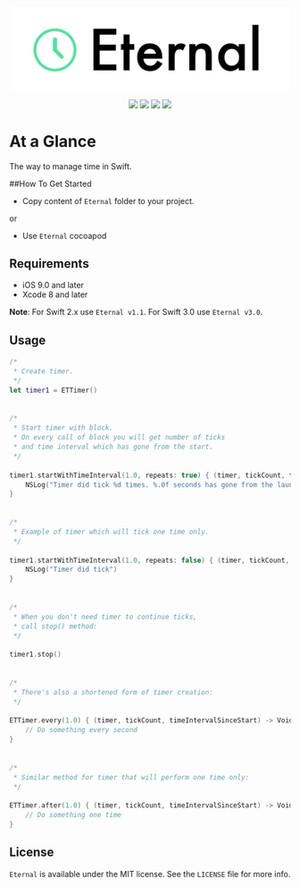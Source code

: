 <p align="center" >
  <img src="https://github.com/igormatyushkin014/Eternal/blob/master/Logo/logo-1024-300.png" alt="Eternal" title="Eternal">
</p>

<p align="center">
<a href="https://swift.org"><img src="https://img.shields.io/badge/Swift-3.0-orange.svg?style=flat"></a>
<a href="https://cocoapods.org"><img src="https://img.shields.io/cocoapods/v/Eternal.svg?maxAge=2592000"></a>
<a href="https://cocoapods.org"><img src="https://img.shields.io/cocoapods/dt/Eternal.svg?maxAge=2592000"></a>
<a href="https://tldrlegal.com/license/mit-license"><img src="https://img.shields.io/badge/License-MIT-blue.svg?style=flat"></a>
</p>

# At a Glance

The way to manage time in Swift.

##How To Get Started

- Copy content of `Eternal` folder to your project.

or

- Use `Eternal` cocoapod

## Requirements

* iOS 9.0 and later
* Xcode 8 and later

**Note**: For Swift 2.x use `Eternal v1.1`. For Swift 3.0 use `Eternal v3.0`.

## Usage

```swift
/*
 * Create timer.
 */
let timer1 = ETTimer()


/*
 * Start timer with block.
 * On every call of block you will get number of ticks
 * and time interval which has gone from the start.
 */

timer1.startWithTimeInterval(1.0, repeats: true) { (timer, tickCount, timeIntervalSinceStart) -> Void in
    NSLog("Timer did tick %d times. %.0f seconds has gone from the launch.", tickCount, timeIntervalSinceStart)
}


/*
 * Example of timer which will tick one time only.
 */

timer1.startWithTimeInterval(1.0, repeats: false) { (timer, tickCount, timeIntervalSinceStart) -> Void in
    NSLog("Timer did tick")
}


/*
 * When you don't need timer to continue ticks,
 * call stop() method:
 */

timer1.stop()


/*
 * There's also a shortened form of timer creation:
 */

ETTimer.every(1.0) { (timer, tickCount, timeIntervalSinceStart) -> Void in
    // Do something every second
}


/*
 * Similar method for timer that will perform one time only:
 */

ETTimer.after(1.0) { (timer, tickCount, timeIntervalSinceStart) -> Void in
    // Do something one time
}

```

## License

`Eternal` is available under the MIT license. See the `LICENSE` file for more info.
